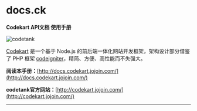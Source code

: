 docs.ck 
=======
**Codekart API文档 使用手册**

![codetank](http://codekart.jojoin.com/cssimg/codekart/logo.png)

[Codekart](http://codekart.jojoin.com/) 是一个基于 Node.js 的前后端一体化网站开发框架，架构设计部分借鉴了 PHP 框架 [codeigniter](http://codeigniter.org.cn/)，精简、方便、高性能而不失强大。


**阅读本手册：**[http://docs.codekart.jojoin.com/](http://docs.codekart.jojoin.com/)


**codetank官方网站：**[http://codekart.jojoin.com/](http://codekart.jojoin.com/)

***
